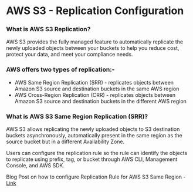 # AWS S3 - Replication Configuration

### What is AWS S3 Replication?

AWS S3 provides the fully managed feature to automatically replicate the newly uploaded objects between your buckets to help you reduce cost, protect your data, and meet your compliance needs.

### AWS offers two types of replication:-

- AWS Same Region Replication (SRR) - replicates objects between Amazon S3 source and destination buckets in the same AWS region
- AWS Cross-Region Replication (CRR) - replicates objects between Amazon S3 source and destination buckets in the different AWS region

### What is AWS S3 Same Region Replication (SRR)?

AWS S3 allows replicating the newly uploaded objects to S3 destination buckets asynchronously, automatically present in the same region as the source bucket but in a different Availability Zone.

Users can configure the replication rule so the rule can identify the objects to replicate using prefix, tag, or bucket through AWS CLI, Management Console, and AWS SDK.

Blog Post on how to configure Replication Rule for AWS S3 Same Region - [Link](https://programmersblock.hashnode.dev/aws-s3-same-region-replication)
